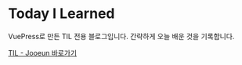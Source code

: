 # Today I Learned

VuePress로 만든 TIL 전용 블로그입니다.
간략하게 오늘 배운 것을 기록합니다.

[TIL - Jooeun 바로가기](https://jooeun-k.github.io/TIL/)
